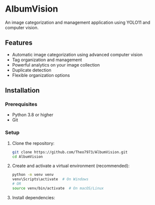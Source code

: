 # AlbumVision 
 
An image categorization and management application using YOLO11 and computer vision. 
 
## Features 
 
* Automatic image categorization using advanced computer vision 
* Tag organization and management 
* Powerful analytics on your image collection 
* Duplicate detection 
* Flexible organization options 
 
## Installation 
 
### Prerequisites 
 
* Python 3.8 or higher 
* Git 
 
### Setup 
 
1. Clone the repository: 
   ```bash 
   git clone https://github.com/Theo7973/AlbumVision.git 
   cd AlbumVision 
   ``` 
 
2. Create and activate a virtual environment (recommended): 
   ```bash 
   python -m venv venv 
   venv\Scripts\activate  # On Windows 
   # OR 
   source venv/bin/activate  # On macOS/Linux 
   ``` 
 
3. Install dependencies: 
   ```bash 
